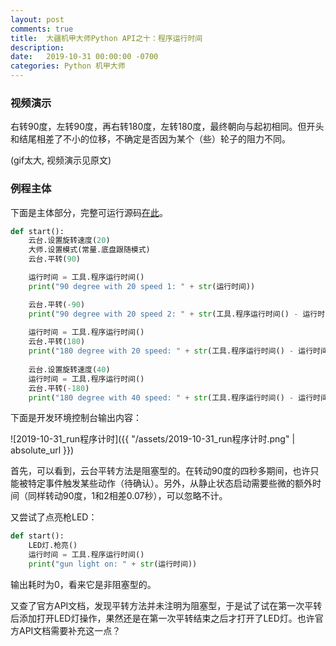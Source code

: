 ```yaml
---
layout: post
comments: true
title:  大疆机甲大师Python API之十：程序运行时间
description: 
date:   2019-10-31 00:00:00 -0700
categories: Python 机甲大师
---
```


### 视频演示

右转90度，左转90度，再右转180度，左转180度，最终朝向与起初相同。但开头和结尾相差了不小的位移，不确定是否因为某个（些）轮子的阻力不同。

(gif太大, 视频演示见原文)

### 例程主体

下面是主体部分，完整可运行源码[在此](https://github.com/program-in-chinese/robomaster-python-samples-zh/blob/master/Python%20API%E8%A7%86%E9%A2%91%E6%BC%94%E7%A4%BA%E4%B8%8E%E4%BE%8B%E7%A8%8B/%E7%B3%BB%E7%BB%9F/%E7%A8%8B%E5%BA%8F%E8%BF%90%E8%A1%8C%E6%97%B6%E9%97%B4.py)。
```python
def start():
    云台.设置旋转速度(20)
    大师.设置模式(常量.底盘跟随模式)
    云台.平转(90)

    运行时间 = 工具.程序运行时间()
    print("90 degree with 20 speed 1: " + str(运行时间))

    云台.平转(-90)
    print("90 degree with 20 speed 2: " + str(工具.程序运行时间() - 运行时间))
    
    运行时间 = 工具.程序运行时间()
    云台.平转(180)
    print("180 degree with 20 speed: " + str(工具.程序运行时间() - 运行时间))
    
    云台.设置旋转速度(40)
    运行时间 = 工具.程序运行时间()
    云台.平转(-180)
    print("180 degree with 40 speed: " + str(工具.程序运行时间() - 运行时间))
```
下面是开发环境控制台输出内容：

![2019-10-31_run程序计时]({{ "/assets/2019-10-31_run程序计时.png" | absolute_url }})

首先，可以看到，云台平转方法是阻塞型的。在转动90度的四秒多期间，也许只能被特定事件触发某些动作（待确认）。另外，从静止状态启动需要些微的额外时间（同样转动90度，1和2相差0.07秒），可以忽略不计。

又尝试了点亮枪LED：
```python
def start():
    LED灯.枪亮()
    运行时间 = 工具.程序运行时间()
    print("gun light on: " + str(运行时间))
```
输出耗时为0，看来它是非阻塞型的。

又查了官方API文档，发现平转方法并未注明为阻塞型，于是试了试在第一次平转 后添加打开LED灯操作，果然还是在第一次平转结束之后才打开了LED灯。也许官方API文档需要补充这一点？